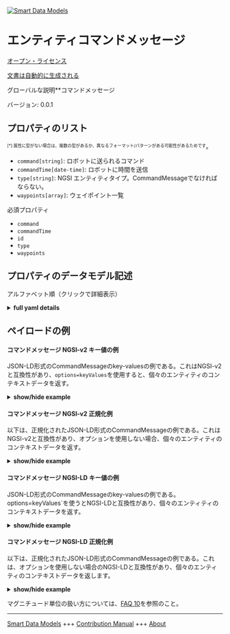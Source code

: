<!-- 10-Header -->  
[![Smart Data Models](https://smartdatamodels.org/wp-content/uploads/2022/01/SmartDataModels_logo.png "Logo")](https://smartdatamodels.org)  
エンティティコマンドメッセージ  
===============<!-- /10-Header -->  
<!-- 15-License -->  
[オープン・ライセンス](https://github.com/smart-data-models//dataModel.AutonomousMobileRobot/blob/master/CommandMessage/LICENSE.md)  
[文書は自動的に生成される](https://docs.google.com/presentation/d/e/2PACX-1vTs-Ng5dIAwkg91oTTUdt8ua7woBXhPnwavZ0FxgR8BsAI_Ek3C5q97Nd94HS8KhP-r_quD4H0fgyt3/pub?start=false&loop=false&delayms=3000#slide=id.gb715ace035_0_60)  
<!-- /15-License -->  
<!-- 20-Description -->  
グローバルな説明**コマンドメッセージ  
バージョン: 0.0.1  
<!-- /20-Description -->  
<!-- 30-PropertiesList -->  

## プロパティのリスト  

<sup><sub>[*] 属性に型がない場合は、複数の型があるか、異なるフォーマット/パターンがある可能性があるためです</sub></sup>。  
- `command[string]`: ロボットに送られるコマンド  - `commandTime[date-time]`: ロボットに時間を送信  - `type[string]`: NGSI エンティティタイプ。CommandMessageでなければならない。  - `waypoints[array]`: ウェイポイント一覧  <!-- /30-PropertiesList -->  
<!-- 35-RequiredProperties -->  
必須プロパティ  
- `command`  - `commandTime`  - `id`  - `type`  - `waypoints`  <!-- /35-RequiredProperties -->  
<!-- 40-RequiredProperties -->  
<!-- /40-RequiredProperties -->  
<!-- 50-DataModelHeader -->  
## プロパティのデータモデル記述  
アルファベット順（クリックで詳細表示）  
<!-- /50-DataModelHeader -->  
<!-- 60-ModelYaml -->  
<details><summary><strong>full yaml details</strong></summary>    
```yaml  
CommandMessage:    
  description: Command message    
  properties:    
    command:    
      description: Command sent to the robot    
      type: string    
      x-ngsi:    
        type: Property    
    commandTime:    
      description: Sent time to the robot    
      format: date-time    
      type: string    
      x-ngsi:    
        type: Property    
    type:    
      description: NGSI Entity type. It has to be CommandMessage    
      enum:    
        - CommandMessage    
      type: string    
      x-ngsi:    
        type: Property    
    waypoints:    
      description: List of waypoints    
      items:    
        additionalProperties: false    
        properties:    
          geographicPoint:    
            additionalProperties: true    
            description: Point in geographic coordinates    
            properties:    
              altitude:    
                default: 0.0    
                description: Simple coordinate of a point    
                type: number    
                x-ngsi:    
                  type: Property    
              latitude:    
                allOf:    
                  - default: 0.0    
                    description: Simple coordinate of a point    
                    type: number    
                    x-ngsi:    
                      type: Property    
                  - maximum: 90    
                    minimum: -90    
              longitude:    
                allOf:    
                  - default: 0.0    
                    description: Simple coordinate of a point    
                    type: number    
                    x-ngsi:    
                      type: Property    
                  - maximum: 180    
                    minimum: -180    
            required:    
              - latitude    
              - longitude    
              - altitude    
            type: object    
            x-ngsi:    
              type: Property    
          mapId:    
            description: Map ID    
            type: string    
            x-ngsi:    
              type: Property    
          orientation2D:    
            additionalProperties: true    
            description: 2D Angle of an element    
            properties:    
              theta:    
                default: 0.0    
                description: Simple measurement of an angle    
                type: number    
                x-ngsi:    
                  type: Property    
            required:    
              - theta    
            type: object    
            x-ngsi:    
              type: Property    
          orientation3D:    
            additionalProperties: true    
            description: 3D Angles of an element    
            properties:    
              pitch:    
                default: 0.0    
                description: Simple measurement of an angle    
                type: number    
                x-ngsi:    
                  type: Property    
              roll:    
                default: 0.0    
                description: Simple measurement of an angle    
                type: number    
                x-ngsi:    
                  type: Property    
              yaw:    
                default: 0.0    
                description: Simple measurement of an angle    
                type: number    
                x-ngsi:    
                  type: Property    
            required:    
              - roll    
              - pitch    
              - yaw    
            type: object    
            x-ngsi:    
              type: Property    
          point2D:    
            additionalProperties: true    
            description: Point in 2D as a two simple coordinates x and y    
            properties:    
              x:    
                default: 0.0    
                description: Simple coordinate of a point    
                type: number    
                x-ngsi:    
                  type: Property    
              y:    
                default: 0.0    
                description: Simple coordinate of a point    
                type: number    
                x-ngsi:    
                  type: Property    
            required:    
              - x    
              - y    
            type: object    
            x-ngsi:    
              type: Property    
          point3D:    
            additionalProperties: true    
            description: 'Point in 3D as a three simple coordinates x, y and z'    
            properties:    
              x:    
                default: 0.0    
                description: Simple coordinate of a point    
                type: number    
                x-ngsi:    
                  type: Property    
              y:    
                default: 0.0    
                description: Simple coordinate of a point    
                type: number    
                x-ngsi:    
                  type: Property    
              z:    
                default: 0.0    
                description: Simple coordinate of a point    
                type: number    
                x-ngsi:    
                  type: Property    
            required:    
              - x    
              - y    
              - z    
            type: object    
            x-ngsi:    
              type: Property    
          speed:    
            description: 'Robot speed between coordinates of waypoints[m/s]'    
            type: number    
            x-ngsi:    
              type: Property    
        type: object    
      type: array    
      x-ngsi:    
        type: Property    
  required:    
    - id    
    - type    
    - commandTime    
    - command    
    - waypoints    
  type: object    
  x-derived-from: ""    
  x-disclaimer: 'Redistribution and use in source and binary forms, with or without modification, are permitted  provided that the license conditions are met. Copyleft (c) 2022 Contributors to Smart Data Models Program'    
  x-license-url: https://github.com/smart-data-models/dataModel.AutonomousMobileRobot/blob/master/CommandMessage/LICENSE.md    
  x-model-schema: https://smart-data-models.github.io/datamodel.AutonomousMobileRobot/CommandMessage/schema.json    
  x-model-tags: ""    
  x-version: 0.0.1    
```  
</details>    
<!-- /60-ModelYaml -->  
<!-- 70-MiddleNotes -->  
<!-- /70-MiddleNotes -->  
<!-- 80-Examples -->  
## ペイロードの例  
#### コマンドメッセージ NGSI-v2 キー値の例  
JSON-LD形式のCommandMessageのkey-valuesの例である。これはNGSI-v2と互換性があり、`options=keyValues`を使用すると、個々のエンティティのコンテキストデータを返す。  
<details><summary><strong>show/hide example</strong></summary>    
```json  
{  
  "id": "Robot:Mega_rover:01",  
  "type": "CommandMessage",  
  "commandTime": "2019-06-07T08:39:40.064+09:00",  
  "command": "navi",  
  "waypoints": [  
    {  
      "point2D": {  
        "x": 0.503,  
        "y": 0.0  
      }  
    },  
    {  
      "point2D": {  
        "x": 3.411,  
        "y": 0.0  
      }  
    },  
    {  
      "point2D": {  
        "x": 3.411,  
        "y": 2.81  
      },  
      "orientation2D": {  
        "theta": 0.0  
      }  
    }  
  ]  
}  
```  
</details>  
#### コマンドメッセージ NGSI-v2 正規化例  
以下は、正規化されたJSON-LD形式のCommandMessageの例である。これはNGSI-v2と互換性があり、オプションを使用しない場合、個々のエンティティのコンテキストデータを返す。  
<details><summary><strong>show/hide example</strong></summary>    
```json  
{  
  "id": "Robot:Mega_rover:01",  
  "type": "CommandMessage",  
  "commandTime": {  
    "type": "Date-Time",  
    "value": "2019-06-07T08:39:40.064+09:00"  
  },  
  "command": {  
    "type": "Text",  
    "value": "navi"  
  },  
  "waypoints": {  
    "type": "array",  
    "value": [  
      {  
        "point2D": {  
          "x": 0.503,  
          "y": 0.0  
        }  
      },  
      {  
        "point2D": {  
          "x": 3.411,  
          "y": 0.0  
        }  
      },  
      {  
        "point2D": {  
          "x": 3.411,  
          "y": 2.81  
        },  
        "orientation2D": {  
          "theta": 0.0  
        }  
      }  
    ]  
  }  
}  
```  
</details>  
#### コマンドメッセージ NGSI-LD キー値の例  
JSON-LD形式のCommandMessageのkey-valuesの例である。options=keyValues`を使うとNGSI-LDと互換性があり、個々のエンティティのコンテキストデータを返す。  
<details><summary><strong>show/hide example</strong></summary>    
```json  
{  
  "id": "urn:ngsi-ld:Robot:Mega_rover:01",  
  "type": "CommandMessage",  
  "commandTime": "2019-06-07T08:39:40.064+09:00",  
  "command": "navi",  
  "waypoints": [  
    {  
      "point2D": {  
        "x": 0.503,  
        "y": 0.0  
      }  
    },  
    {  
      "point2D": {  
        "x": 3.411,  
        "y": 0.0  
      }  
    },  
    {  
      "point2D": {  
        "x": 3.411,  
        "y": 2.81  
      },  
      "orientation2D": {  
        "theta": 0.0  
      }  
    }  
  ],  
  "@context": [  
    "https://raw.githubusercontent.com/smart-data-models/dataModel.AutonomousMobileRobot/master/context.jsonld"  
  ]  
}  
```  
</details>  
#### コマンドメッセージ NGSI-LD 正規化例  
以下は、正規化されたJSON-LD形式のCommandMessageの例である。これは、オプションを使用しない場合のNGSI-LDと互換性があり、個々のエンティティのコンテキストデータを返します。  
<details><summary><strong>show/hide example</strong></summary>    
```json  
{  
  "id": "urn:ngsi-ld:Robot:Mega_rover:01",  
  "type": "CommandMessage",  
  "commandTime": {  
    "type": "Property",  
    "value": {  
      "@type": "Date-Time",  
      "@value": "2019-06-07T08:39:40.064+09:00"  
    }  
  },  
  "command": {  
    "type": "Property",  
    "value": "navi"  
  },  
  "waypoints": {  
    "type": "Property",  
    "value": [  
      {  
        "point2D": {  
          "x": 0.503,  
          "y": 0.0  
        }  
      },  
      {  
        "point2D": {  
          "x": 3.411,  
          "y": 0.0  
        }  
      },  
      {  
        "point2D": {  
          "x": 3.411,  
          "y": 2.81  
        },  
        "orientation2D": {  
          "theta": 0.0  
        }  
      }  
    ]  
  },  
  "@context": [  
    "https://raw.githubusercontent.com/smart-data-models/dataModel.AutonomousMobileRobot/master/context.jsonld"  
  ]  
}  
```  
</details><!-- /80-Examples -->  
<!-- 90-FooterNotes -->  
<!-- /90-FooterNotes -->  
<!-- 95-Units -->  
マグニチュード単位の扱い方については、[FAQ 10](https://smartdatamodels.org/index.php/faqs/)を参照のこと。  
<!-- /95-Units -->  
<!-- 97-LastFooter -->  
---  
[Smart Data Models](https://smartdatamodels.org) +++ [Contribution Manual](https://bit.ly/contribution_manual) +++ [About](https://bit.ly/Introduction_SDM)<!-- /97-LastFooter -->  
